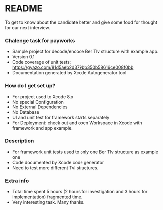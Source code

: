 # README #

To get to know about the candidate better and give some food for thought for our next interview.

### Chalenge task for payworks ###

* Sample project for decode/encode Ber Tlv structure with example app.
* Version 0.1
* Code coverage of unit tests: https://gyazo.com/81d5aeb2d379bb350b58616ce008f0bb
* Documentation generated by Xcode Autogenerator tool

### How do I get set up? ###

* For project used to Xcode 8.x
* No  special Configuration
* No External Dependencies
* No Database 
* UI and unit test for framework starts separately
* For Deployment: check out and open Workspace in Xcode with framework and app example.

### Description ###

* For framework unit tests used to only one Ber Tlv structure as example one
* Code documented by Xcode code generator
* Need to test more different Tvl structures.

### Extra info ###

* Total time spent 5 hours (2 hours for investigation and 3 hours for implementation) fragmented time.
* Very interesting task. Many thanks.
